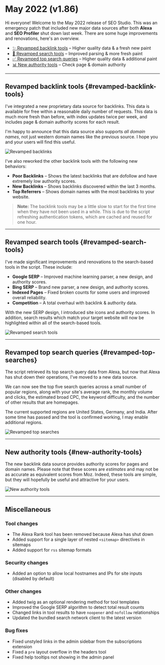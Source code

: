 # May 2022 (v1.86)

Hi everyone! Welcome to the May 2022 release of SEO Studio. This was an emergency patch that included new major data
sources after both **Alexa** and **SEO Profiler** shut down last week. There are some huge improvements and
renovations, here's an overview.

- [✨&nbsp;Revamped backlink tools](#revamped-backlink-tools) – Higher quality data & a fresh new paint
- [🚀&nbsp;Revamped search tools](#revamped-search-tools) – Improved parsing & more fresh paint
- [✅&nbsp;Revamped top search queries](#revamped-top-searches) – Higher quality data & additional paint
- [📊&nbsp;New authority tools](#new-authority-tools) – Check page & domain authority

---

## Revamped backlink tools {#revamped-backlink-tools}

I've integrated a new proprietary data source for backlinks. This data is available for free within a reasonable
daily number of requests. This data is much more fresh than before, with index updates twice per week, and includes
page & domain authority scores for each result.

I'm happy to announce that this data source also supports *all domain names*, not just western domain names like the
previous source. I hope you and your users will find this useful.

![Revamped backlinks](/release/revamped-backlinks.jpg)

I've also reworked the other backlink tools with the following new behaviors:

- **Poor Backlinks** – Shows the latest backlinks that are dofollow and have extremely low authority scores.
- **New Backlinks** – Shows backlinks discovered within the last 3 months.
- **Top Referrers** – Shows domain names with the most backlinks to your website.

> **Note:** The backlink tools may be a little slow to start for the first time when they have not been used in a while.
  This is due to the script refreshing authentication tokens, which are cached and reused for one hour.


---

## Revamped search tools {#revamped-search-tools}

I've made significant improvements and renovations to the search-based tools in the script. These include:

- **Google SERP** – Improved machine learning parser, a new design, and authority scores.
- **Bing SERP** – Brand new parser, a new design, and authority scores.
- **Indexed Pages** – Fixed broken counts for some users and improved overall reliability.
- **Competition** – A total overhaul with backlink & authority data.

With the new SERP design, I introduced site icons and authority scores. In addition, search results which match your
target website will now be highlighted within all of the search-based tools.

![Revamped search tools](/release/revamped-search.jpg)

---

## Revamped top search queries {#revamped-top-searches}

The script retrieved its top search query data from Alexa, but now that Alexa has shut down their operations, I've
moved to a new data source.

We can now see the top five search queries across a small number of popular regions, along with your site's
average rank, the monthly volume and clicks, the estimated broad CPC, the keyword difficulty, and the number of other
results that are homepages.

The current supported regions are United States, Germany, and India. After some time has passed and the tool is
confirmed working, I may enable additional regions.

![Revamped top searches](/release/revamped-top-searches.jpg)

---

## New authority tools {#new-authority-tools}

The new backlink data source provides authority scores for pages and domain names. Please note that these scores are
*estimates* and may not be as accurate as equivalent scores from Moz. Indeed, these tools are simple, but they will
hopefully be useful and attractive for your users.

![New authority tools](/release/authority-tools.jpg)

---

## Miscellaneous

### Tool changes

- The Alexa Rank tool has been removed because Alexa has shut down
- Added support for a single layer of nested `<sitemap>` directives in sitemaps
- Added support for `rss` sitemap formats

### Security changes

- Added an option to allow local hostnames and IPs for site inputs (disabled by default)

### Other changes

- Added twig as an optional rendering method for tool templates
- Improved the Google SERP algorithm to detect total result counts
- Changed links in tool results to have `noopener` and `nofollow` relationships
- Updated the bundled search network client to the latest version

### Bug fixes

- Fixed unstyled links in the admin sidebar from the subscriptions extension
- Fixed a `pre` layout overflow in the headers tool
- Fixed help tooltips not showing in the admin panel
